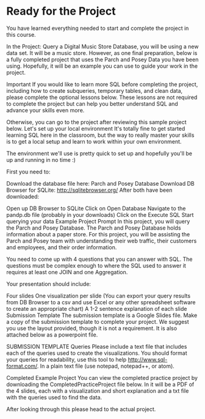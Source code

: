 # Ready for the Project
You have learned everything needed to start and complete the project in this course.

In the Project: Query a Digital Music Store Database, you will be using a new data set. It will be a music store. However, as one final preparation, below is a fully completed project that uses the Parch and Posey Data you have been using. Hopefully, it will be an example you can use to guide your work in the project.

Important
If you would like to learn more SQL before completing the project, including how to create subqueries, temporary tables, and clean data, please complete the optional lessons below. These lessons are not required to complete the project but can help you better understand SQL and advance your skills even more.

Otherwise, you can go to the project after reviewing this sample project below.
Let's set up your local environment
It's totally fine to get started learning SQL here in the classroom, but the way to really master your skills is to get a local setup and learn to work within your own environment.

The environment we'll use is pretty quick to set up and hopefully you'll be up and running in no time :)

First you need to:

Download the database file here: Parch and Posey Database
Download DB Browser for SQLite: http://sqlitebrowser.org/
After both have been downloaded:

Open up DB Browser to SQLite
Click on Open Database
Navigate to the pandp.db file (probably in your downloads)
Click on the Execute SQL
Start querying your data
Example Project Prompt
In this project, you will query the Parch and Posey Database. The Parch and Posey Database holds information about a paper store. For this project, you will be assisting the Parch and Posey team with understanding their web traffic, their customers and employees, and their order information.

You need to come up with 4 questions that you can answer with SQL. The questions must be complex enough to where the SQL used to answer it requires at least one JOIN and one Aggregation.

Your presentation should include:

Four slides
One visualization per slide (You can export your query results from DB Browser to a csv and use Excel or any other spreadsheet software to create an appropriate chart)
A 1-2 sentence explanation of each slide
Submission Template
The submission template is a Google Slides file. Make a copy of the submission template to complete your project. We suggest you use the layout provided, though it is not a requirement. It is also attached below as a powerpoint file.

SUBMISSION TEMPLATE
Queries
Please include a text file that includes each of the queries used to create the visualizations. You should format your queries for readability, use this tool to help http://www.sql-format.com/. In a plain text file (use notepad, notepad++, or atom).

Completed Example Project
You can view the completed practice project by downloading the CompletedPracticeProject file below. In it will be a PDF of the 4 slides, each with a visualization and short explanation and a txt file with the queries used to find the data.

After looking through this please head to the actual project.
